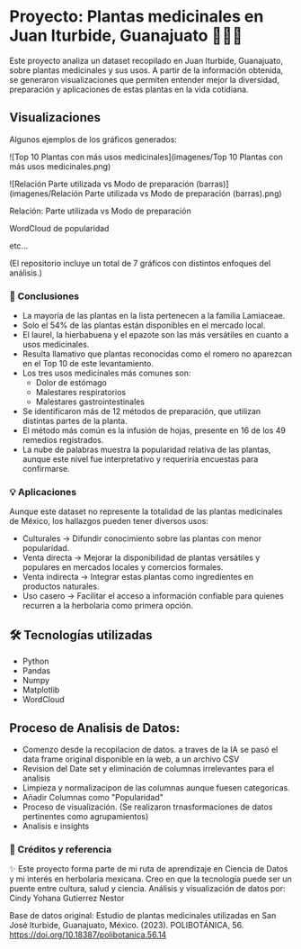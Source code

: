 # Proyecto: Plantas medicinales en Juan Iturbide, Guanajuato 🌱🌱🌱

Este proyecto analiza un dataset recopilado en Juan Iturbide, Guanajuato, sobre plantas medicinales y sus usos. A partir de la información obtenida, se generaron visualizaciones que permiten entender mejor la diversidad, preparación y aplicaciones de estas plantas en la vida cotidiana.

## Visualizaciones

Algunos ejemplos de los gráficos generados:

![Top 10 Plantas con más usos medicinales](imagenes/Top 10 Plantas con más usos medicinales.png)

![Relación Parte utilizada vs Modo de preparación (barras)](imagenes/Relación Parte utilizada vs Modo de preparación (barras).png)

Relación: Parte utilizada vs Modo de preparación

WordCloud de popularidad

etc...

(El repositorio incluye un total de 7 gráficos con distintos enfoques del análisis.)

### 🔎 Conclusiones

* La mayoría de las plantas en la lista pertenecen a la familia Lamiaceae.
* Solo el 54% de las plantas están disponibles en el mercado local.
* El laurel, la hierbabuena y el epazote son las más versátiles en cuanto a usos medicinales.
* Resulta llamativo que plantas reconocidas como el romero no aparezcan en el Top 10 de este levantamiento.
* Los tres usos medicinales más comunes son:
  - Dolor de estómago
  - Malestares respiratorios
  - Malestares gastrointestinales
* Se identificaron más de 12 métodos de preparación, que utilizan distintas partes de la planta.
* El método más común es la infusión de hojas, presente en 16 de los 49 remedios registrados.
* La nube de palabras muestra la popularidad relativa de las plantas, aunque este nivel fue interpretativo y requeriría encuestas para confirmarse.

### 💡 Aplicaciones

Aunque este dataset no represente la totalidad de las plantas medicinales de México, los hallazgos pueden tener diversos usos:

* Culturales → Difundir conocimiento sobre las plantas con menor popularidad.
* Venta directa → Mejorar la disponibilidad de plantas versátiles y populares en mercados locales y comercios formales.
* Venta indirecta → Integrar estas plantas como ingredientes en productos naturales.
* Uso casero → Facilitar el acceso a información confiable para quienes recurren a la herbolaria como primera opción.

## 🛠️ Tecnologías utilizadas

- Python
- Pandas
- Numpy
- Matplotlib
- WordCloud

## Proceso de Analisis de Datos:
* Comenzo desde la recopilacion de datos. a traves de la IA se pasó el data frame original disponible en la web, a un archivo CSV
* Revision del Date set y eliminación de columnas irrelevantes para el analisis
* Limpieza y normalizacipon de las columnas aunque fuesen categoricas.
* Añadir Columnas como "Popularidad"
* Proceso de visualización. (Se realizaron trnasformaciones de datos pertinentes como agrupamientos)
* Analisis e insights

### 📝 Créditos y referencia

✨ Este proyecto forma parte de mi ruta de aprendizaje en Ciencia de Datos y mi interés en herbolaria mexicana. Creo en que la tecnología puede ser un puente entre cultura, salud y ciencia.
Análisis y visualización de datos por: Cindy Yohana Gutierrez Nestor

Base de datos original:
Estudio de plantas medicinales utilizadas en San José Iturbide, Guanajuato, México. (2023). POLIBOTÁNICA, 56. https://doi.org/10.18387/polibotanica.56.14
